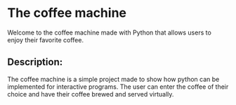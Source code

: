 # The coffee machine

Welcome to the coffee machine made with Python that allows users to enjoy their favorite coffee.

## Description:
The coffee machine is a simple project made to show how python can be implemented for interactive programs. The user can enter the coffee of their choice and have their coffee brewed and served virtually.



